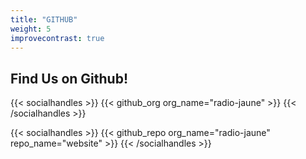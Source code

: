 ```yaml
---
title: "GITHUB"
weight: 5
improvecontrast: true
---
```


## Find Us on Github!

{{< socialhandles >}}
    {{< github_org org_name="radio-jaune" >}}
{{< /socialhandles >}}

{{< socialhandles >}}
    {{< github_repo org_name="radio-jaune" repo_name="website" >}}
{{< /socialhandles >}}
